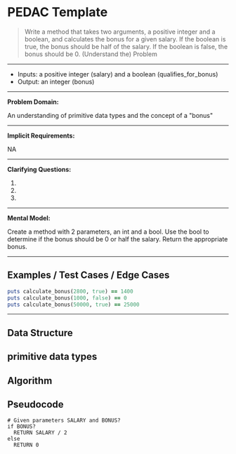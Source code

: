 PEDAC Template
============
> Write a method that takes two arguments, a positive integer and a boolean, and calculates the bonus for a given salary. If the boolean is true, the bonus should be half of the salary. If the boolean is false, the bonus should be 0.
(Understand the) Problem
------------------------

* Inputs: a positive integer (salary) and a boolean (qualifies_for_bonus)
* Output: an integer (bonus)

---

**Problem Domain:**

An understanding of primitive data types and the concept of a "bonus"

---

**Implicit Requirements:**

NA

---

**Clarifying Questions:**

1.
2.
3.

---

**Mental Model:**

Create a method with 2 parameters, an int and a bool.  Use the bool to determine if the bonus should be 0 or half the salary.  Return the appropriate bonus.

---

Examples / Test Cases / Edge Cases
----------------------------------

```ruby
puts calculate_bonus(2800, true) == 1400
puts calculate_bonus(1000, false) == 0
puts calculate_bonus(50000, true) == 25000
```

---

Data Structure
--------------
primitive data types
---

Algorithm
---------

Pseudocode
----
```
# Given parameters SALARY and BONUS?
if BONUS?
  RETURN SALARY / 2
else
  RETURN 0
```
